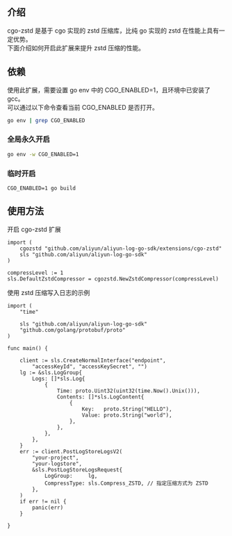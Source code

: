 ## 介绍
cgo-zstd 是基于 cgo 实现的 zstd 压缩库，比纯 go 实现的 zstd 在性能上具有一定优势。  
下面介绍如何开启此扩展来提升 zstd 压缩的性能。  

## 依赖
使用此扩展，需要设置 go env 中的 CGO_ENABLED=1，且环境中已安装了 gcc。  
可以通过以下命令查看当前 CGO_ENABLED 是否打开。

```bash
go env | grep CGO_ENABLED
```

### 全局永久开启
```bash 
go env -w CGO_ENABLED=1
```

### 临时开启
```
CGO_ENABLED=1 go build
```

## 使用方法
开启 cgo-zstd 扩展

```golang
import (
    cgozstd "github.com/aliyun/aliyun-log-go-sdk/extensions/cgo-zstd"
    sls "github.com/aliyun/aliyun-log-go-sdk"
)

compressLevel := 1
sls.DefaultZstdCompressor = cgozstd.NewZstdCompressor(compressLevel)
```


使用 zstd 压缩写入日志的示例
```golang
import (
	"time"

	sls "github.com/aliyun/aliyun-log-go-sdk"
	"github.com/golang/protobuf/proto"
)

func main() {

	client := sls.CreateNormalInterface("endpoint",
		"accessKeyId", "accessKeySecret", "")
	lg := &sls.LogGroup{
		Logs: []*sls.Log{
			{
				Time: proto.Uint32(uint32(time.Now().Unix())),
				Contents: []*sls.LogContent{
					{
						Key:   proto.String("HELLO"),
						Value: proto.String("world"),
					},
				},
			},
		},
	}
	err := client.PostLogStoreLogsV2(
		"your-project",
		"your-logstore",
		&sls.PostLogStoreLogsRequest{
			LogGroup:     lg,
			CompressType: sls.Compress_ZSTD, // 指定压缩方式为 ZSTD
		},
	)
	if err != nil {
		panic(err)
	}

}
```